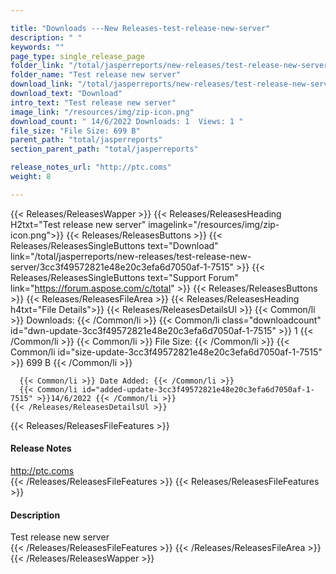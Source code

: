 ```yaml
---

title: "Downloads ---New Releases-test-release-new-server"
description: " "
keywords: ""
page_type: single_release_page
folder_link: "/total/jasperreports/new-releases/test-release-new-server/"
folder_name: "Test release new server"
download_link: "/total/jasperreports/new-releases/test-release-new-server/3cc3f49572821e48e20c3efa6d7050af-1-7515"
download_text: "Download"
intro_text: "Test release new server"
image_link: "/resources/img/zip-icon.png"
download_count: " 14/6/2022 Downloads: 1  Views: 1 "
file_size: "File Size: 699 B"
parent_path: "total/jasperreports"
section_parent_path: "total/jasperreports"

release_notes_url: "http://ptc.coms"
weight: 8

---
```


{{< Releases/ReleasesWapper >}}
  {{< Releases/ReleasesHeading H2txt="Test release new server" imagelink="/resources/img/zip-icon.png">}}
  {{< Releases/ReleasesButtons >}}
    {{< Releases/ReleasesSingleButtons text="Download" link="/total/jasperreports/new-releases/test-release-new-server/3cc3f49572821e48e20c3efa6d7050af-1-7515" >}}
    {{< Releases/ReleasesSingleButtons text="Support Forum" link="https://forum.aspose.com/c/total" >}}
  {{< Releases/ReleasesButtons >}}
  {{< Releases/ReleasesFileArea >}}
    {{< Releases/ReleasesHeading h4txt="File Details">}}
    {{< Releases/ReleasesDetailsUl >}}
      {{< Common/li >}} Downloads: {{< /Common/li >}}
      {{< Common/li class="downloadcount" id="dwn-update-3cc3f49572821e48e20c3efa6d7050af-1-7515" >}} 1 {{< /Common/li >}}
      {{< Common/li >}} File Size: {{< /Common/li >}}
      {{< Common/li id="size-update-3cc3f49572821e48e20c3efa6d7050af-1-7515" >}} 699 B {{< /Common/li >}}

      {{< Common/li >}} Date Added: {{< /Common/li >}}
      {{< Common/li id="added-update-3cc3f49572821e48e20c3efa6d7050af-1-7515" >}}14/6/2022 {{< /Common/li >}}
    {{< /Releases/ReleasesDetailsUl >}}

  {{< Releases/ReleasesFileFeatures >}}
      <h4>Release Notes</h4><div><a href='http://ptc.coms'>http://ptc.coms</a></div>
  {{< /Releases/ReleasesFileFeatures >}}
  {{< Releases/ReleasesFileFeatures >}}
      <h4>Description</h4><div class="HTMLDescription">Test release new server</div>
  {{< /Releases/ReleasesFileFeatures >}}
 {{< /Releases/ReleasesFileArea >}}
{{< /Releases/ReleasesWapper >}}


